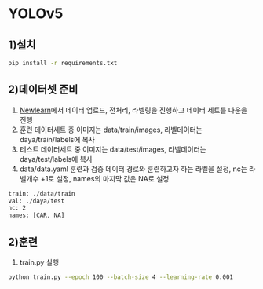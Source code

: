 # YOLOv5

## 1)설치

```bash
pip install -r requirements.txt
```

## 2)데이터셋 준비

1. [Newlearn](https://newlearn.ai/)에서 데이터 업로드, 전처리, 라벨링을 진행하고 데이터 세트를 다운을 진행
2. 훈련 데이터세트 중 이미지는 data/train/images, 라벨데이터는 daya/train/labels에 복사
3. 테스트 데이터세트 중 이미지는 data/test/images, 라벨데이터는 daya/test/labels에 복사
4. data/data.yaml 훈련과 검증 데이터 경로와 훈련하고자 하는 라벨을 설정, nc는 라벨개수 +1로 설정, names의 마지막 값은 NA로 설정

```bash
train: ./data/train
val: ./daya/test
nc: 2
names: [CAR, NA]
```

## 2)훈련

1. train.py 실행

```bash
python train.py --epoch 100 --batch-size 4 --learning-rate 0.001
```
